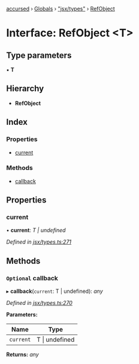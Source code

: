 [accursed](../README.md) › [Globals](../globals.md) › ["jsx/types"](../modules/_jsx_types_.md) › [RefObject](_jsx_types_.refobject.md)

# Interface: RefObject <**T**>

## Type parameters

▪ **T**

## Hierarchy

* **RefObject**

## Index

### Properties

* [current](_jsx_types_.refobject.md#current)

### Methods

* [callback](_jsx_types_.refobject.md#optional-callback)

## Properties

###  current

• **current**: *T | undefined*

*Defined in [jsx/types.ts:271](https://github.com/cancerberoSgx/accursed/blob/5b2518e/src/jsx/types.ts#L271)*

## Methods

### `Optional` callback

▸ **callback**(`current`: T | undefined): *any*

*Defined in [jsx/types.ts:270](https://github.com/cancerberoSgx/accursed/blob/5b2518e/src/jsx/types.ts#L270)*

**Parameters:**

Name | Type |
------ | ------ |
`current` | T &#124; undefined |

**Returns:** *any*

